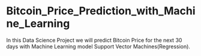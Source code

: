 # Bitcoin_Price_Prediction_with_Machine_Learning
In this Data Science Project we will predict Bitcoin Price for the next 30 days with Machine Learning model Support Vector Machines(Regression).
